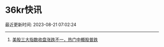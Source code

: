 # 36kr快讯

最近更新时间: 2023-08-21 07:02:24

--- 
1. [美股三大指数收盘涨跌不一，热门中概股普跌](https://www.36kr.com/newsflashes/2396980498029953) 
